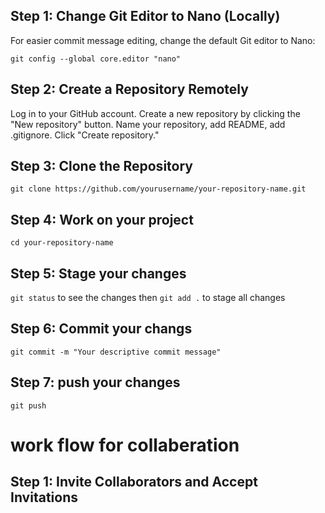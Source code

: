 ## Step 1: Change Git Editor to Nano (Locally)

For easier commit message editing, change the default Git editor to Nano:

`git config --global core.editor "nano"`

## Step 2: Create a Repository Remotely
Log in to your GitHub account.
Create a new repository by clicking the "New repository" button.
Name your repository, add README, add .gitignore.
Click "Create repository."

## Step 3: Clone the Repository
`git clone https://github.com/yourusername/your-repository-name.git`

## Step 4: Work on your project
`cd your-repository-name`

## Step 5: Stage your changes
`git status` to see the changes
then `git add .` to stage all changes

## Step 6: Commit your changs
`git commit -m "Your descriptive commit message"`

## Step 7: push your changes
`git push`

# work flow for collaberation 

## Step 1: Invite Collaborators and Accept Invitations